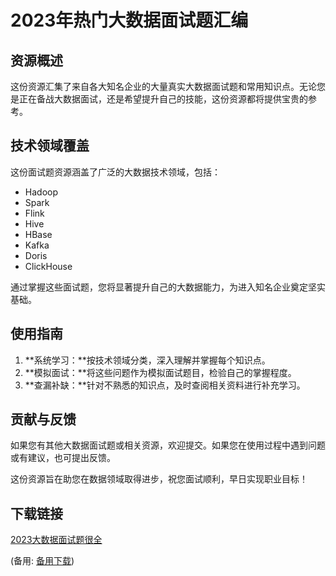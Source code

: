 # 2023年热门大数据面试题汇编

## 资源概述

这份资源汇集了来自各大知名企业的大量真实大数据面试题和常用知识点。无论您是正在备战大数据面试，还是希望提升自己的技能，这份资源都将提供宝贵的参考。

## 技术领域覆盖

这份面试题资源涵盖了广泛的大数据技术领域，包括：

- Hadoop
- Spark
- Flink
- Hive
- HBase
- Kafka
- Doris
- ClickHouse

通过掌握这些面试题，您将显著提升自己的大数据能力，为进入知名企业奠定坚实基础。

## 使用指南

1. **系统学习：**按技术领域分类，深入理解并掌握每个知识点。
2. **模拟面试：**将这些问题作为模拟面试题目，检验自己的掌握程度。
3. **查漏补缺：**针对不熟悉的知识点，及时查阅相关资料进行补充学习。

## 贡献与反馈

如果您有其他大数据面试题或相关资源，欢迎提交。如果您在使用过程中遇到问题或有建议，也可提出反馈。

这份资源旨在助您在数据领域取得进步，祝您面试顺利，早日实现职业目标！

## 下载链接
[2023大数据面试题很全](https://pan.quark.cn/s/95eeed2bfc07) 

(备用: [备用下载](https://pan.baidu.com/s/14e2yWQOSqtHV5BEzVpIH1g?pwd=1234))
